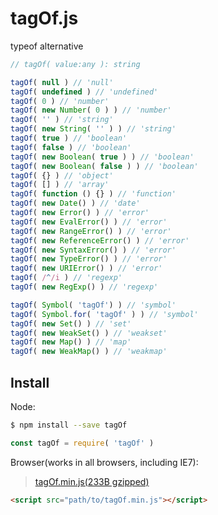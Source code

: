 # tagOf.js

typeof alternative

```js
// tagOf( value:any ): string

tagOf( null ) // 'null'
tagOf( undefined ) // 'undefined'
tagOf( 0 ) // 'number'
tagOf( new Number( 0 ) ) // 'number'
tagOf( '' ) // 'string'
tagOf( new String( '' ) ) // 'string'
tagOf( true ) // 'boolean'
tagOf( false ) // 'boolean'
tagOf( new Boolean( true ) ) // 'boolean'
tagOf( new Boolean( false ) ) // 'boolean'
tagOf( {} ) // 'object'
tagOf( [] ) // 'array'
tagOf( function () {} ) // 'function'
tagOf( new Date() ) // 'date'
tagOf( new Error() ) // 'error'
tagOf( new EvalError() ) // 'error'
tagOf( new RangeError() ) // 'error'
tagOf( new ReferenceError() ) // 'error'
tagOf( new SyntaxError() ) // 'error'
tagOf( new TypeError() ) // 'error'
tagOf( new URIError() ) // 'error'
tagOf( /^/i ) // 'regexp'
tagOf( new RegExp() ) // 'regexp'

tagOf( Symbol( 'tagOf') ) // 'symbol'
tagOf( Symbol.for( 'tagOf' ) ) // 'symbol'
tagOf( new Set() ) // 'set'
tagOf( new WeakSet() ) // 'weakset'
tagOf( new Map() ) // 'map'
tagOf( new WeakMap() ) // 'weakmap'
```

## Install

Node:

```sh
$ npm install --save tagOf
```

```js
const tagOf = require( 'tagOf' )
```

Browser(works in all browsers, including IE7):

> [tagOf.min.js(233B gzipped)](https://raw.githubusercontent.com/pwnn/tagOf/master/dist/tagOf.min.js)

```html
<script src="path/to/tagOf.min.js"></script>
```
